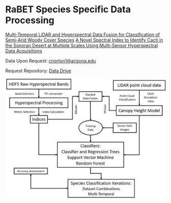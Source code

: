 # RaBET Species Specific Data Processing

[Multi-Temporal LiDAR and Hyperspectral Data Fusion for Classification of Semi-Arid Woody Cover Species](https://doi.org/10.3390/rs14122896) 
[A Novel Spectral Index to Identify Cacti in the Sonoran Desert at Multiple Scales Using Multi-Sensor Hyperspectral Data Acquisitions](https://doi.org/10.3390/land11060786)

Data Upon Request:
cnorton1@arizona.edu

Request Repository:
[Data Drive](https://drive.google.com/drive/folders/1GH-YNfj9L6DLQEoDzcBDIeZO4oWICTFe?usp=sharing)

![Workflow](https://github.com/cingularities/Images/blob/main/SpeciesClassification.jpg)
